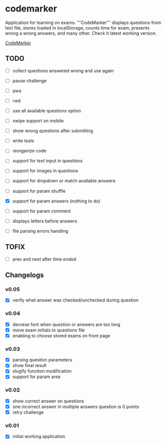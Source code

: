 # codemarker

Application for learning on exams. '''CodeMarker''' displays questions from text file, stores loaded in localStorage, counts time for exam, presents wrong a wrong answers, and many other. Check it latest working version.

[CodeMarker](https://lukasz-jakub-adamczuk.github.io/codemarker/)

## TODO

- [ ] collect questions answered wrong and use again
- [ ] pause challenge
- [ ] pwa
- [ ] rwd
- [ ] use all available questions option
- [ ] swipe support on mobile
- [ ] show wrong questions after submitting
- [ ] write tests
- [ ] reorganize code
- [ ] support for text input in questions
- [ ] support for images in questions
- [ ] support for dropdown or match available answers
- [ ] support for param shuffle
- [x] support for param answers (nothing to do)
- [ ] support for param comment
- [ ] displays letters before answers
- [ ] file parsing errors handling


## TOFIX
- [ ] prev and next after time ended

## Changelogs

### v0.05
- [x] verify what answer was checked/unchecked during question

### v0.04
- [x] decrese font when question or answers are too long
- [x] move exam initials to questions file
- [x] enabling to choose stored exams on front page

### v0.03
- [x] parsing question parameters
- [x] show final result
- [x] slugify function modification
- [x] support for param area

### v0.02
- [x] show correct answer on questions
- [x] one incorrect answer in multiple answers question is 0 points
- [x] retry challenge

### v0.01
- [x] initial working application
